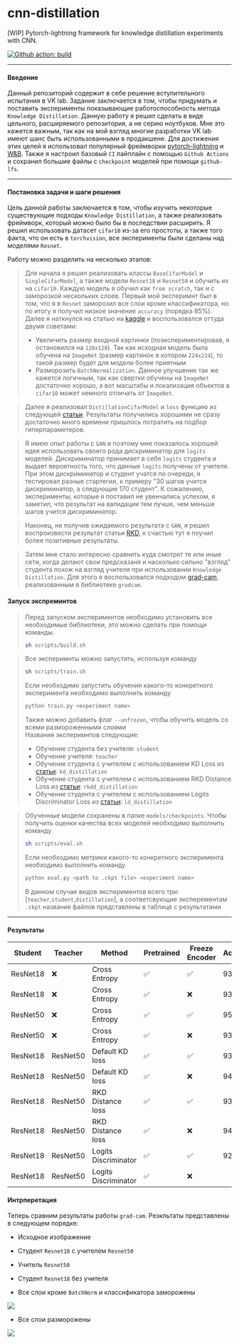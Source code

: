 # cnn-distillation
[WIP] Pytorch-lightning framework for knowledge distillation experiments with CNN.

[![Github action: build](https://github.com/maximzubkov/cnn-distillation/workflows/Build/badge.svg)](https://github.com/maximzubkov/cnn-distillation/actions?query=workflow%3ABuild)

-------
#### Введение

Данный репозиторий содержит в себе решение вступительного испытания в VK lab.
Задание заключается в том, чтобы придумать и поставить эксперименты показывающие 
работоспособность метода `Knowledge Distillation`. 
Данную работу я решил сделать в виде цельного, расширяемого репозитория, а не 
серию ноутбуков. Мне это кажется важным, так как на мой взгляд многие 
разработки VK lab имеют шанс быть использованными в продакшене. Для достижения этих целей я
использовал популярный фреймворки [pytorch-lightning](https://pytorch-lightning.readthedocs.io/en/l…) 
и [W&B](https://wandb.ai). Также я настроил базовый `CI` пайплайн 
с помощью `Github Actions` и сохранил большие файлы с `checkpoint` моделей
при помощи `github-lfs`. 

-------
#### Постановка задачи и шаги решения

Цель данной работы заключается в том, чтобы изучить некоторые существующие подходы 
`Knowledge Distillation`, а также реализовать фреймворк, который можно 
было бы в последствии расширить. Я решил использовать датасет `cifar10` 
из-за его простоты, а также того факта, что он есть в `torchvision`, все эксперименты
были сделаны над моделями `Resnet`.

Работу можно разделить на несколько этапов:
> Для начала я решил реализовать классы `BaseCifarModel` и `SingleCifarModel`, а также 
> модели `Resnet18` и `Resnet50` и обучить их на `cifar10`. 
> Каждую модель я обучил как `from scratch`, так и c заморозкой нескольких слоев. 
> Первый мой эксперимнт был в том, что я в `Resnet` заморозил все слои кроме классификатора, 
> но по итогу я получил низкое значение `accuracy` (порядка 85%). Далее я наткнулся на 
> статью на [kaggle](https://www.kaggle.com/nkaenzig/cnn-transfer-learning-secrets) и 
> воспользовался оттуда двумя советами:
> * Увеличить размер входной картинки (поэкспериментировав, я остановился на `128x128`). 
> Так как исходная модель была обучена на `ImageNet` (размер картинок в котором `224x224`), 
> то такой размер будет для модели более приятным
> * Разморозить `BatchNormalization`. Данное улучшение так же кажется логичным, 
> так как свертки обучены на `ImageNet`
> достаточно хорошо, а вот масштабы и локализация объектов в `cifar10` 
> может немного отличать от `ImageNet`.

> Далее я реализовал `DistillationCifarModel` и `loss` функцию из следующей 
> [статьи](http://cs230.stanford.edu/files_winter_2018/projects/6940224.pdf).
> Результаты получились хорошими не сразу достаточно много времени пришлось 
> потратить на подбор гиперпараметеров.

> Я имею опыт работы с `GAN` и поэтому мне показалось хорошей идея использовать
> своего рода дискриминатор для `logits` моделей. Дискриминатор принимает в себя 
> `logits` студента и выдает вероятность того, что данные `logits` получены от 
> учителя. При этом дискриминатор и студент учатся по очереди, я тестировал разные 
> стартегии, к примеру "30 шагов учится дискриминатор,
> а следующие 170 студент". К сожалению, эксперименты, которые я поставил не увенчались 
> успехом, я заметил, что результат на валидации тем лучше, чем меньше шагов учится 
> дискриминатор.

> Наконец, не получив ожидаемого результата с `GAN`, я решил воспроизвести результат
> статьи [RKD](https://arxiv.org/pdf/1904.05068.pdf), к счастью тут я поучил более 
> позитивные результаты.

> Затем мне стало интересно сравнить куда смотрят те или иные сети, когда делают свои 
> предсказаня и насколько сильно "взгляд" студента похож на взгляд учителя при 
> использовании `Knowledge Distillation`. Для этого я воспользовался подходом 
> [grad-cam](https://arxiv.org/abs/1610.02391), реализованным в библиотеке `gradcam`.

#### Запуск экспреминтов

> Перед запуском экспериментов необходимо установить все необходимые библиотеки, 
это можно сделать при помощи команды.
> ```bash
> sh scripts/build.sh
> ```

> Все эксперимнты можно запустить, используя команду 
> ```bash
> sh scripts/train.sh
> ```
> Если необходимо запустить обучения какого-то конкретного эксперимента необходимо 
> выполнить команду
> ```bash
> python train.py <experiment name> 
> ```
> Также можно добавить флаг `--unfrozen`, чтобы обучить модель со всеми размороженными слоями  
> Названия эксперимнтов следующие:
> * Обучение студента без учителя: `student`
> * Обучение учителя: `teacher`
> * Обучение студента c учителем с использованием KD Loss 
> из [статьи](http://cs230.stanford.edu/files_winter_2018/projects/6940224.pdf): `kd_distillation`
> * Обучение студента c учителем с использованием RKD Distance Loss 
> из [статьи](https://arxiv.org/pdf/1904.05068.pdf): `rkdd_distillation`
> * Обучение студента c учителем с использованием Logits Discriminator Loss 
> из [статьи](https://arxiv.org/pdf/1904.05068.pdf): `ld_distillation`

> Обученные модели сохранены в папке `models/checkpoints`. Чтобы получить оценки 
> качества всех моделей необходимо выполнить команду 
> ```bash
> sh scripts/eval.sh
> ```
> Если необходимо метрики какого-то конкретного эксперимента необходимо 
> выполнить команду
>```bash
> python eval.py <path to .ckpt file> <experiment name>
> ```
> В данном случае видов экспериментов всего три: [`teacher`,`student`,`distillation`],
> а соответсвующие эксперементам `.ckpt` названия файлов представлены в таблице с результатами 

-------
#### Результаты 

| Student  | Teacher  | Method                | Pretrained | Freeze Encoder | Accuracy | `.ckpt` file                     |
|----------|----------|-----------------------|------------|----------------|----------|----------------------------------|
| ResNet18 | ❌        | Cross Entropy        |     ✅      |       ✅       |  93.05   |student.ckpt                      |
| ResNet18 | ❌        | Cross Entropy        |     ✅      |       ❌       |  93.65   |student_unfrozen.ckpt             | 
| ResNet50 | ❌        | Cross Entropy        |     ✅      |       ✅       |  95.71   |teacher.ckpt                      |
| ResNet50 | ❌        | Cross Entropy        |     ✅      |       ❌       |  93.83   |teacher_unfrozen.ckpt             |
| ResNet18 | ResNet50  | Default KD loss      |     ✅     |       ✅        |  93.29   |distillation_kd.ckpt              |
| ResNet18 | ResNet50  | Default KD loss      |     ✅     |       ❌        |  94.26   |distillation_kd_unfrozen.ckpt     |
| ResNet18 | ResNet50  | RKD Distance loss    |     ✅     |       ✅        |  93.24   |distillation_rkdd.ckpt            |
| ResNet18 | ResNet50  | RKD Distance loss    |     ✅     |       ❌        |  94.43   |distillation_rkdd_unfrozen.ckpt   |
| ResNet18 | ResNet50  | Logits Discriminator |     ✅     |       ✅        |  92.46   |logits_discriminator.ckpt         |
| ResNet18 | ResNet50  | Logits Discriminator |     ✅     |       ❌        |          |logits_discriminator_unfrozen.ckpt|

#### Интрперетация

Теперь сравним результаты работы `grad-cam`. Резкльтаты представлены в следующем 
порядке:
* Исходное изображение
* Студент `Resnet18` с учителем `Resnet50`
* Учитель `Resnet50`
* Студент `Resnet18` без учителя

* Все слои кроме `BatchNorm` и классификатора заморожены

![](imgs/wagon.png)
* Все слои разморожены

![](imgs/wagon_unf.png)
